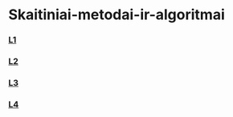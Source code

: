 # Skaitiniai-metodai-ir-algoritmai
### [L1](https://github.com/had0pelagic/Skaitiniai-metodai-ir-algoritmai/tree/L1)
### [L2](https://github.com/had0pelagic/Skaitiniai-metodai-ir-algoritmai/tree/L2)
### [L3](https://github.com/had0pelagic/Skaitiniai-metodai-ir-algoritmai/tree/L3)
### [L4](https://github.com/had0pelagic/Skaitiniai-metodai-ir-algoritmai/tree/L4)
